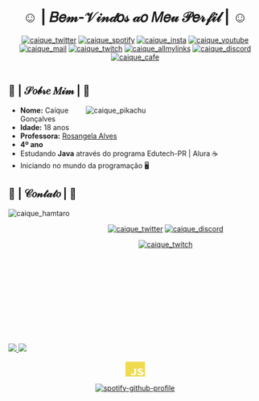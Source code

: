 <h1 align="center">☺ | 𝐵𝑒𝓂-𝒱𝒾𝓃𝒹𝑜𝓈 𝒶𝑜 𝑀𝑒𝓊 𝒫𝑒𝓇𝒻𝒾𝓁 | ☺</h1>

<div align="center">
   <a href="https://twitter.com/__Caiqueh"/><img center height="32" alt="caique_twitter" src="https://i.imgur.com/SbK6T77.png"/></a>
   <a href="https://open.spotify.com/user/8lxr32ss4efeuflvo4kmjcq6y?si=c84e6ac74eaf4832"/><img center height="32" alt="caique_spotify" src="https://i.imgur.com/LpfADDu.png"/></a>
   <a href="https://www.instagram.com/_caiqueh/"/><img center height="32" alt="caique_insta" src="https://i.imgur.com/3e9qZ0O.png"/></a>
   <a href="https://www.youtube.com/channel/UCJHeEvo1o6qn3oeaRTCEJkw"/><img center height="32" alt="caique_youtube" src="https://i.imgur.com/kjkM0Pc.png"/></a>
   <a href="mailto:caiquetg@gmail.com"/><img center height="32" alt="caique_mail" src="https://i.imgur.com/HYiEKRY.png"/></a>
   <a href="https://www.twitch.tv/ocaiqueh"/><img center height="32" alt="caique_twitch" src="https://i.imgur.com/hTItFKI.png"/></a>
   <a href="https://allmylinks.com/caiqueh?ref=100tj"/><img center height="32" alt="caique_allmylinks" src="https://i.imgur.com/BrmcvvP.png"/></a>
   <a href="https://discordhub.com/profile/692893042054660106"/><img center height="32" alt="caique_discord" src="https://i.imgur.com/XeQr6dX.png"/></a>
  <br>
   <a href="https://github.com/caahhh"><img alt="caique_cafe" src="https://tenor.com/view/rin-shima-yuru-camp-anime-sips-tea-cold-gif-12003918.gif"></a>
</div>
<br>
<h2>🐼 | 𝒮𝑜𝒷𝓇𝑒 𝑀𝒾𝓂 | 🐼</h2>     
<a href="https://github.com/caahhh"><img width="350" alt="caique_pikachu" src="https://media.giphy.com/media/AFdcYElkoNAUE/giphy.gif" align="right"></a>
<ul>
  <li><b>Nome:</b> Caíque Gonçalves</li>
  <li><b>Idade:</b> 18 anos</li>
  <li><b>Professora:</b> <a href="https://github.com/rosangelalves">Rosangela Alves</a></li>
  <li><b>4º ano</b></li>
  <li>Estudando <b>Java</b> através do programa Edutech-PR | Alura ☕</li>
  <li>Iniciando no mundo da programação 🖥
</ul>


<h2>           📝 | 𝒞𝑜𝓃𝓉𝒶𝓉𝑜 | 📝</h2>
<!--<img alt="caique_char"src="https://cdn.discordapp.com/attachments/692893935097610300/874978091162820619/ezgif.com-gif-maker_1.gif" align="right" height="215"> -->
<a href="https://github.com/caahhh"><img alt="caique_hamtaro" src="https://media.giphy.com/media/ZtB2l3jHiJsFa/giphy.gif" align="left" height="215"></a>
<br>
<p align="center"><a href="https://twitter.com/__Caiqueh" target="_blank"><img alt="caique_twitter" src="https://img.shields.io/badge/__Caiqueh%20-%231DA1F2.svg?&style=for-the-badge&logo=Twitter&logoColor=white"/></a> <a href="https://discordhub.com/profile/692893042054660106" target="_blank"><img alt="caique_discord" src="https://img.shields.io/badge/Discord%20-%237289DA.svg?&style=for-the-badge&logo=discord&logoColor=white"/></a></p>
<p align="center"><a href="https://twitch.tv/ocaiqueh" target="_blank"><img alt="caique_twitch" src="https://img.shields.io/badge/ocaiqueh%20-%239146FF.svg?&style=for-the-badge&logo=Twitch&logoColor=white"/></a></p><br><br><br><br><br><h1></h1>

  <div style="display: inline" align="center"><br/><br/><br>
  <a href="https://allmylinks.com/caiqueh?ref=100tj">
  <img height="132" src="https://github-readme-stats.vercel.app/api?username=caahhh&show_icons=true&include_all_commits=true&count_private=true&locale=pt-br&title_color=75D4F2&text_color=fffaf0&icon_color=75D4F2&bg_color=97dec7,82bbd4,8293d4,9e82d4,c682d4"/>
  <img height="132" src="https://github-readme-stats.vercel.app/api/top-langs/?username=caahhh&layout=compact&langs_count=7$&title_color=75D4F2&text_color=fffaf0&icon_color=75D4F2&bg_color=97dec7,82bbd4,8293d4,9e82d4,c682d4&locale=pt-br"/>
</div>
<div align="center">
  <div><br>
  <a href="https://github.com/caahhh"><img align="center" alt="caique_JavaS" height="30" width="40" src="https://raw.githubusercontent.com/devicons/devicon/master/icons/javascript/javascript-plain.svg">  
</div>
     
[![spotify-github-profile](https://spotify-github-profile.vercel.app/api/view?uid=8lxr32ss4efeuflvo4kmjcq6y&cover_image=true&theme=default)](https://github.com/kittinan/spotify-github-profile)
